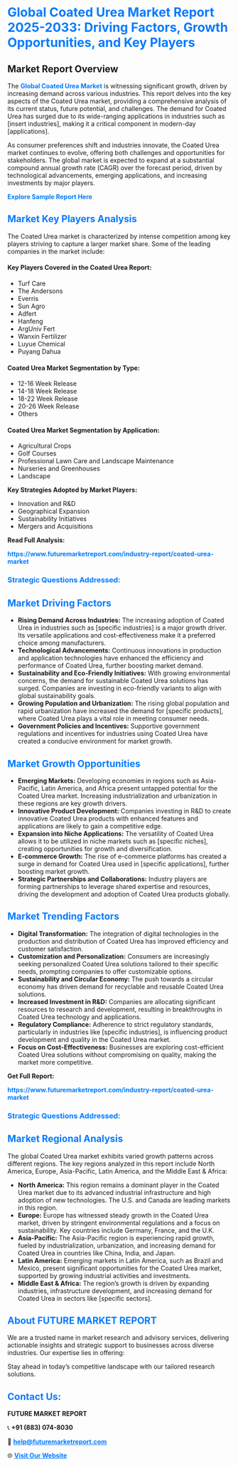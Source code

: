 <h1 style="color: #007BFF;">Global Coated Urea Market Report 2025-2033: Driving Factors, Growth Opportunities, and Key Players</h1>

<section id="overview">
<h2>Market Report Overview</h2>
<p>The <a href="https://www.futuremarketreport.com/industry-report/coated-urea-market" style="color: #007BFF; text-decoration: none;"><strong>Global Coated Urea Market</strong></a> is witnessing significant growth, driven by increasing demand across various industries. This report delves into the key aspects of the Coated Urea market, providing a comprehensive analysis of its current status, future potential, and challenges. The demand for Coated Urea has surged due to its wide-ranging applications in industries such as [insert industries], making it a critical component in modern-day [applications].</p>
<p>As consumer preferences shift and industries innovate, the Coated Urea market continues to evolve, offering both challenges and opportunities for stakeholders. The global market is expected to expand at a substantial compound annual growth rate (CAGR) over the forecast period, driven by technological advancements, emerging applications, and increasing investments by major players.</p>
</section>

<section id="overview">
<p><a href="https://www.futuremarketreport.com/request-sample/reportId=83661" style="color: #007BFF; text-decoration: none;"><strong>Explore Sample Report Here</strong></a></p>
</section>

<section id="key-players">
<h2 style="color: #007BFF;">Market Key Players Analysis</h2>
<p>The Coated Urea market is characterized by intense competition among key players striving to capture a larger market share. Some of the leading companies in the market include:</p>
<h4>Key Players Covered in the Coated Urea Report:</h4>
<ul><li>Turf Care</li><li>The Andersons</li><li>Everris</li><li>Sun Agro</li><li>Adfert</li><li>Hanfeng</li><li>ArgUniv Fert</li><li>Wanxin Fertilizer</li><li>Luyue Chemical</li><li>Puyang Dahua</li></ul>
<h4>Coated Urea Market Segmentation by Type:</h4>
<ul><li>12-16 Week Release</li><li>14-18 Week Release</li><li>18-22 Week Release</li><li>20-26 Week Release</li><li>Others</li></ul>

<h4>Coated Urea Market Segmentation by Application:</h4>
<ul><li>Agricultural Crops</li><li>Golf Courses</li><li>Professional Lawn Care and Landscape Maintenance</li><li>Nurseries and Greenhouses</li><li>Landscape</li></ul>
<p><strong>Key Strategies Adopted by Market Players:</strong></p>
<ul>
<li>Innovation and R&D</li>
<li>Geographical Expansion</li>
<li>Sustainability Initiatives</li>
<li>Mergers and Acquisitions</li>
</ul>
</section>

<section>
<p><strong>Read Full Analysis: </strong></p><a href="https://www.futuremarketreport.com/industry-report/coated-urea-market" style="color: #007BFF; text-decoration: none;"><strong>https://www.futuremarketreport.com/industry-report/coated-urea-market</strong></a>
<h3 style="color: #007BFF;">Strategic Questions Addressed:</h3>
</section>

<section id="driving-factors">
<h2 style="color: #007BFF;">Market Driving Factors</h2>
<ul>
<li><strong>Rising Demand Across Industries:</strong> The increasing adoption of Coated Urea in industries such as [specific industries] is a major growth driver. Its versatile applications and cost-effectiveness make it a preferred choice among manufacturers.</li>
<li><strong>Technological Advancements:</strong> Continuous innovations in production and application technologies have enhanced the efficiency and performance of Coated Urea, further boosting market demand.</li>
<li><strong>Sustainability and Eco-Friendly Initiatives:</strong> With growing environmental concerns, the demand for sustainable Coated Urea solutions has surged. Companies are investing in eco-friendly variants to align with global sustainability goals.</li>
<li><strong>Growing Population and Urbanization:</strong> The rising global population and rapid urbanization have increased the demand for [specific products], where Coated Urea plays a vital role in meeting consumer needs.</li>
<li><strong>Government Policies and Incentives:</strong> Supportive government regulations and incentives for industries using Coated Urea have created a conducive environment for market growth.</li>
</ul>
</section>

<section id="growth-opportunities">
<h2 style="color: #007BFF;">Market Growth Opportunities</h2>
<ul>
<li><strong>Emerging Markets:</strong> Developing economies in regions such as Asia-Pacific, Latin America, and Africa present untapped potential for the Coated Urea market. Increasing industrialization and urbanization in these regions are key growth drivers.</li>
<li><strong>Innovative Product Development:</strong> Companies investing in R&D to create innovative Coated Urea products with enhanced features and applications are likely to gain a competitive edge.</li>
<li><strong>Expansion into Niche Applications:</strong> The versatility of Coated Urea allows it to be utilized in niche markets such as [specific niches], creating opportunities for growth and diversification.</li>
<li><strong>E-commerce Growth:</strong> The rise of e-commerce platforms has created a surge in demand for Coated Urea used in [specific applications], further boosting market growth.</li>
<li><strong>Strategic Partnerships and Collaborations:</strong> Industry players are forming partnerships to leverage shared expertise and resources, driving the development and adoption of Coated Urea products globally.</li>
</ul>
</section>

<section id="trending-factors">
<h2 style="color: #007BFF;">Market Trending Factors</h2>
<ul>
<li><strong>Digital Transformation:</strong> The integration of digital technologies in the production and distribution of Coated Urea has improved efficiency and customer satisfaction.</li>
<li><strong>Customization and Personalization:</strong> Consumers are increasingly seeking personalized Coated Urea solutions tailored to their specific needs, prompting companies to offer customizable options.</li>
<li><strong>Sustainability and Circular Economy:</strong> The push towards a circular economy has driven demand for recyclable and reusable Coated Urea solutions.</li>
<li><strong>Increased Investment in R&D:</strong> Companies are allocating significant resources to research and development, resulting in breakthroughs in Coated Urea technology and applications.</li>
<li><strong>Regulatory Compliance:</strong> Adherence to strict regulatory standards, particularly in industries like [specific industries], is influencing product development and quality in the Coated Urea market.</li>
<li><strong>Focus on Cost-Effectiveness:</strong> Businesses are exploring cost-efficient Coated Urea solutions without compromising on quality, making the market more competitive.</li>
</ul>
</section>

<section>
<p><strong>Get Full Report: </strong></p><a href="https://www.futuremarketreport.com/industry-report/coated-urea-market" style="color: #007BFF; text-decoration: none;"><strong>https://www.futuremarketreport.com/industry-report/coated-urea-market</strong></a>
<h3 style="color: #007BFF;">Strategic Questions Addressed:</h3>
</section>


<section id="regional-analysis">
<h2 style="color: #007BFF;">Market Regional Analysis</h2>
<p>The global Coated Urea market exhibits varied growth patterns across different regions. The key regions analyzed in this report include North America, Europe, Asia-Pacific, Latin America, and the Middle East & Africa:</p>
<ul>
<li><strong>North America:</strong> This region remains a dominant player in the Coated Urea market due to its advanced industrial infrastructure and high adoption of new technologies. The U.S. and Canada are leading markets in this region.</li>
<li><strong>Europe:</strong> Europe has witnessed steady growth in the Coated Urea market, driven by stringent environmental regulations and a focus on sustainability. Key countries include Germany, France, and the U.K.</li>
<li><strong>Asia-Pacific:</strong> The Asia-Pacific region is experiencing rapid growth, fueled by industrialization, urbanization, and increasing demand for Coated Urea in countries like China, India, and Japan.</li>
<li><strong>Latin America:</strong> Emerging markets in Latin America, such as Brazil and Mexico, present significant opportunities for the Coated Urea market, supported by growing industrial activities and investments.</li>
<li><strong>Middle East & Africa:</strong> The region’s growth is driven by expanding industries, infrastructure development, and increasing demand for Coated Urea in sectors like [specific sectors].</li>
</ul>
</section>

<footer>
<h2 style="color: #007BFF;">About FUTURE MARKET REPORT</h2>
<p>We are a trusted name in market research and advisory services, delivering actionable insights and strategic support to businesses across diverse industries. Our expertise lies in offering:</p>

<p>Stay ahead in today’s competitive landscape with our tailored research solutions.</p>

<h2 style="color: #007BFF;">Contact Us:</h2>
<p><strong>FUTURE MARKET REPORT</strong></p>
<p>📞 <strong>+91 (883) 074-8030</strong></p>
<p>📧 <strong><a href="mailto:help@futuremarketreport.com" style="color: #007BFF;">help@futuremarketreport.com</a></strong></p>
<p>🌐 <strong><a href="https://www.futuremarketreport.com/" style="color: #007BFF;">Visit Our Website</a></strong></p>
</footer>